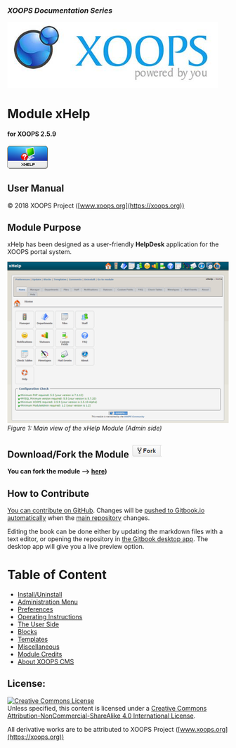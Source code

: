 ### _XOOPS Documentation Series_
![](assets/logoXoops.jpg)

# Module xHelp
#### for XOOPS 2.5.9
      
![](assets/logoModule.png)
            
## User Manual

© 2018 XOOPS Project ([www.xoops.org](https://xoops.org))   

## Module Purpose 

xHelp has been designed as a user-friendly **HelpDesk** application for the XOOPS
portal system.

![](assets/image001.png)
*Figure 1: Main view of the xHelp Module (Admin side)*

## Download/Fork the Module ![](assets/forkit.png) 

**You can fork the module --> [here](https://github.com/XoopsModules25x/xhelp))** 

## How to Contribute

[You can contribute on GitHub](https://github.com/XoopsDocs/xhelp-tutorial). Changes will be [pushed to Gitbook.io automatically](https://www.gitbook.com/book/xoops/xhelp-tutorial/activity) when the [main repository](https://github.com/XoopsDocs/xhelp-tutorial) changes.

Editing the book can be done either by updating the markdown files with a text editor, or opening the repository in [the Gitbook desktop app](https://github.com/GitbookIO/editor/blob/master/README.md). The desktop app will give you a live preview option.

# Table of Content

* [Install/Uninstall](book/1install.md)
* [Administration Menu](book/2administration.md)
* [Preferences](book/3preferences.md)
* [Operating Instructions](book/4operations.md)
* [The User Side](book/5userside.md)
* [Blocks](book/6blocks.md)
* [Templates](book/7templates.md)
* [Miscellaneous](book/8other.md) 
* [Module Credits](book/9credits.md)
* [About XOOPS CMS](book/10aboutxoops.md)

## License:

<a rel="license" href="http://creativecommons.org/licenses/by-nc-sa/4.0/"><img alt="Creative Commons License" style="border-width:0" src="https://i.creativecommons.org/l/by-nc-sa/4.0/88x31.png" /></a><br />Unless specified, this content is licensed under a <a rel="license" href="http://creativecommons.org/licenses/by-nc-sa/4.0/">Creative Commons Attribution-NonCommercial-ShareAlike 4.0 International License</a>.

All derivative works are to be attributed to XOOPS Project ([www.xoops.org](https://xoops.org))
